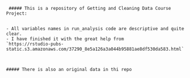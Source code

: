      
     
     ##### This is a repository of Getting and Cleaning Data Course Project:
    
    
    - All variables names in run_analysis code are descriptive and quite clear.
    - I have finished it with the great help from
    `https://rstudio-pubs-static.s3.amazonaws.com/37290_8e5a126a3a044b95881ae8df530da583.html`

 

    ##### There is also an original data in thi repo
